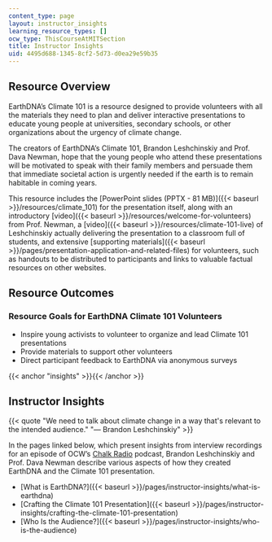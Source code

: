 ```yaml
---
content_type: page
layout: instructor_insights
learning_resource_types: []
ocw_type: ThisCourseAtMITSection
title: Instructor Insights
uid: 4495d688-1345-8cf2-5d73-d0ea29e59b35
---
```


Resource Overview
-----------------

EarthDNA’s Climate 101 is a resource designed to provide volunteers with all the materials they need to plan and deliver interactive presentations to educate young people at universities, secondary schools, or other organizations about the urgency of climate change.

The creators of EarthDNA’s Climate 101, Brandon Leshchinskiy and Prof. Dava Newman, hope that the young people who attend these presentations will be motivated to speak with their family members and persuade them that immediate societal action is urgently needed if the earth is to remain habitable in coming years.

This resource includes the [PowerPoint slides (PPTX - 81 MB)]({{< baseurl >}}/resources/climate_101) for the presentation itself, along with an introductory [video]({{< baseurl >}}/resources/welcome-for-volunteers) from Prof. Newman, a [video]({{< baseurl >}}/resources/climate-101-live) of Leshchinskiy actually delivering the presentation to a classroom full of students, and extensive [supporting materials]({{< baseurl >}}/pages/presentation-application-and-related-files) for volunteers, such as handouts to be distributed to participants and links to valuable factual resources on other websites.

Resource Outcomes
-----------------

### Resource Goals for EarthDNA Climate 101 Volunteers

*   Inspire young activists to volunteer to organize and lead Climate 101 presentations
*   Provide materials to support other volunteers
*   Direct participant feedback to EarthDNA via anonymous surveys

{{< anchor "insights" >}}{{< /anchor >}}

Instructor Insights
-------------------

{{< quote "We need to talk about climate change in a way that's relevant to the intended audience." "— Brandon Leshchinskiy" >}}

In the pages linked below, which present insights from interview recordings for an episode of OCW’s [Chalk Radio](https://chalk-radio.simplecast.com/) podcast, Brandon Leshchinskiy and Prof. Dava Newman describe various aspects of how they created EarthDNA and the Climate 101 presentation.

*   [What is EarthDNA?]({{< baseurl >}}/pages/instructor-insights/what-is-earthdna)
*   [Crafting the Climate 101 Presentation]({{< baseurl >}}/pages/instructor-insights/crafting-the-climate-101-presentation)
*   [Who Is the Audience?]({{< baseurl >}}/pages/instructor-insights/who-is-the-audience)